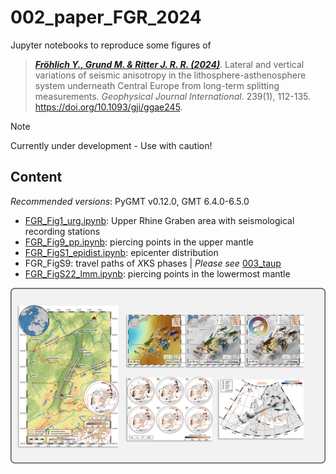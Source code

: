 # 002_paper_FGR_2024

Jupyter notebooks to reproduce some figures of

> [**_Fröhlich Y., Grund M. & Ritter J. R. R. (2024)_**](https://doi.org/10.1093/gji/ggae245).
> Lateral and vertical variations of seismic anisotropy in the lithosphere-asthenosphere system underneath Central Europe from long-term splitting measurements.
> *Geophysical Journal International*. 239(1), 112-135.
> https://doi.org/10.1093/gji/ggae245.

> [!NOTE]
> Currently under development - Use with caution!

## Content

_Recommended versions_: PyGMT v0.12.0, GMT 6.4.0-6.5.0

- [FGR_Fig1_urg.ipynb](https://github.com/yvonnefroehlich/gmt-pygmt-plotting/blob/main/002_paper_FGR_2024/Figure_1/FGR_Fig1_urg.ipynb): Upper Rhine Graben area with seismological recording stations
- [FGR_Fig9_pp.ipynb](https://github.com/yvonnefroehlich/gmt-pygmt-plotting/blob/main/002_paper_FGR_2024/Figure_9/FGR_Fig9_pp.ipynb): piercing points in the upper mantle
- [FGR_FigS1_epidist.ipynb](https://github.com/yvonnefroehlich/gmt-pygmt-plotting/blob/main/002_paper_FGR_2024/Figure_S1/FGR_FigS1_epidist.ipynb): epicenter distribution
- FGR_FigS9: travel paths of *X*KS phases | _Please see_ [003_taup](https://github.com/yvonnefroehlich/gmt-pygmt-plotting/tree/main/003_taup)
- [FGR_FigS22_lmm.ipynb](https://github.com/yvonnefroehlich/gmt-pygmt-plotting/blob/main/002_paper_FGR_2024/Figure_S22/FGR_FigS22_lmm.ipynb): piercing points in the lowermost mantle

![](https://github.com/yvonnefroehlich/gmt-pygmt-plotting/raw/main/_images/github_maps_readme_002urg.png)
